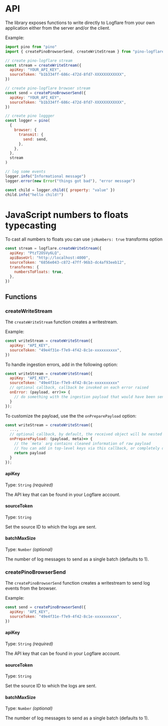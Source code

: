 # API

The library exposes functions to write directly to Logflare from your own application either from the server and/or the client.

Example:

```js
import pino from "pino"
import { createPinoBrowserSend, createWriteStream } from "pino-logflare"

// create pino-logflare stream
const stream = createWriteStream({
  apiKey: "YOUR_API_KEY",
  sourceToken: "b1b334ff-686c-472d-8fd7-XXXXXXXXXXXX",
})

// create pino-logflare browser stream
const send = createPinoBrowserSend({
  apiKey: "YOUR_API_KEY",
  sourceToken: "b1b334ff-686c-472d-8fd7-XXXXXXXXXXXX",
})

// create pino loggger
const logger = pino(
  {
    browser: {
      transmit: {
        send: send,
      },
    },
  },
  stream
)

// log some events
logger.info("Informational message")
logger.error(new Error("things got bad"), "error message")

const child = logger.child({ property: "value" })
child.info("hello child!")
```

# JavaScript numbers to floats typecasting

To cast all numbers to floats you can use `jsNumbers: true` transforms option

```javascript
const stream = logflare.createWriteStream({
  apiKey: "PtzT2OSVy6LQ",
  apiBaseUrl: "http://localhost:4000",
  sourceToken: "6856e043-c872-47ff-96b3-dc4af93eeb12",
  transforms: {
    numbersToFloats: true,
  },
})
```

## Functions

### createWriteStream

The `createWriteStream` function creates a writestream.

Example:

```js
const writeStream = createWriteStream({
  apiKey: "API_KEY",
  sourceToken: "49e4f31e-f7e9-4f42-8c1e-xxxxxxxxxx",
})
```

To handle ingestion errors, add in the following option:

```js
const writeStream = createWriteStream({
  apiKey: "API_KEY",
  sourceToken: "49e4f31e-f7e9-4f42-8c1e-xxxxxxxxxx"
  // optional callback, callback be invoked on each error raised
  onError: (payload, err)=> {
    // do something with the ingestion payload that would have been sent to Logflare.
  }
});
```

To customize the payload, use the the `onPreparePayload` option:

```js
const writeStream = createWriteStream({
  ...,
  // optional callback, by default, the received object will be nested under the `metadata` key
  onPreparePayload: (payload, meta)=> {
    // the `meta` arg contains cleaned information of raw payload
    // You can add in top-level keys via this callback, or completely disable `metadata` key nesting by passing the payload as is, as shown below.
    return payload
  }
});
```

#### apiKey

Type: `String` _(required)_

The API key that can be found in your Logflare account.

#### sourceToken

Type: `String`

Set the source ID to which the logs are sent.

#### batchMaxSize

Type: `Number` _(optional)_

The number of log messages to send as a single batch (defaults to 1).

### createPinoBrowserSend

The `createPinoBrowserSend` function creates a writestream to send log events from the browser.

Example:

```js
const send = createPinoBrowserSend({
  apiKey: "API_KEY",
  sourceToken: "49e4f31e-f7e9-4f42-8c1e-xxxxxxxxxx",
})
```

#### apiKey

Type: `String` _(required)_

The API key that can be found in your Logflare account.

#### sourceToken

Type: `String`

Set the source ID to which the logs are sent.

#### batchMaxSize

Type: `Number` _(optional)_

The number of log messages to send as a single batch (defaults to 1).

